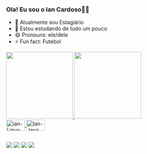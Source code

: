  ### Ola! Eu sou o Ian Cardoso🙋‍♂️
- 🔭 Atualmente sou Estagiário 
- 🌱 Estou estudando de tudo um pouco
- 😄 Pronouns: ele/dele
- ⚡ Fun fact: Futebol

<div>
  <a href="https://github.com/iancardoso">
  <img height="180em" src="https://github-readme-stats.vercel.app/api?username=iancardoso
&show_icons=true&theme=dark&include_all_commits=true&count_private=true"/>
  <img height="180em" src="https://github-readme-stats.vercel.app/api/top-langs/?username=iancardoso&layout=compact&langs_count=7&theme=dark">
</div>
  
  <img align="center" alt="ian-Linux" height="30" width="50"  src="https://cdn.jsdelivr.net/gh/devicons/devicon/icons/linux/linux-original.svg" >
  <img align="center" alt="Ian-Java" height="30" width="50" src="https://cdn.jsdelivr.net/gh/devicons/devicon/icons/java/java-original-wordmark.svg">
 
</div>

##

<div>
  <a href="https://www.instagram.com/feat_lopes/" target="_blank"><img src="https://img.shields.io/badge/-Instagram-%23E4405F?style=for-the-badge&logo=instagram&logoColor=white" target="_blank"></a>
 <a href="Twich_tv/xlopesxxx#8003" target="_blank"><img src="https://img.shields.io/badge/Discord-7289DA?style=for-the-badge&logo=discord&logoColor=white" target="_blank"></a> 
  <a href = "email:vitorlopes758@gmail.com"><img src="https://img.shields.io/badge/-Gmail-%23333?style=for-the-badge&logo=gmail&logoColor=white" target="_blank"></a>
  <a href="https://www.linkedin.com/in/vitor-lopes-a183a71b7/" target="_blank"><img src="https://img.shields.io/badge/-LinkedIn-%230077B5?style=for-the-badge&logo=linkedin&logoColor=white" target="_blank"></a>
  
##  

